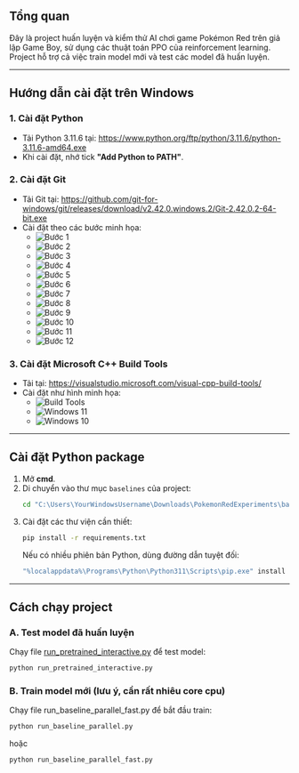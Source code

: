 ## Tổng quan

Đây là project huấn luyện và kiểm thử AI chơi game Pokémon Red trên giả lập Game Boy, sử dụng các thuật toán PPO của reinforcement learning. Project hỗ trợ cả việc train model mới và test các model đã huấn luyện.

---

## Hướng dẫn cài đặt trên Windows

### 1. Cài đặt Python

- Tải Python 3.11.6 tại: https://www.python.org/ftp/python/3.11.6/python-3.11.6-amd64.exe  
- Khi cài đặt, nhớ tick **"Add Python to PATH"**.

### 2. Cài đặt Git

- Tải Git tại: https://github.com/git-for-windows/git/releases/download/v2.42.0.windows.2/Git-2.42.0.2-64-bit.exe  
- Cài đặt theo các bước minh họa:
    - ![Bước 1](https://i.postimg.cc/DyJ1m4YG/image.png)
    - ![Bước 2](https://i.postimg.cc/C5WBbJ6q/image.png)
    - ![Bước 3](https://i.postimg.cc/hPd7KWfb/image.png)
    - ![Bước 4](https://i.postimg.cc/LsNJxmbR/image.png)
    - ![Bước 5](https://i.postimg.cc/1XN4Rw55/image.png)
    - ![Bước 6](https://i.postimg.cc/HjDnrnV0/image.png)
    - ![Bước 7](https://i.postimg.cc/W17mPLHY/image.png)
    - ![Bước 8](https://i.postimg.cc/cJ9Qr7ZQ/image.png)
    - ![Bước 9](https://i.postimg.cc/638CR75F/image.png)
    - ![Bước 10](https://i.postimg.cc/2jB4SBtZ/image.png)
    - ![Bước 11](https://i.postimg.cc/sD4GMP4v/image.png)
    - ![Bước 12](https://i.postimg.cc/bvWs7mpF/image.png)

### 3. Cài đặt Microsoft C++ Build Tools

- Tải tại: https://visualstudio.microsoft.com/visual-cpp-build-tools/
- Cài đặt như hình minh họa:
    - ![Build Tools](https://i.postimg.cc/Yq15fqds/image.png)
    - ![Windows 11](https://i.postimg.cc/VkKHDSnD/image.png)
    - ![Windows 10](https://i.postimg.cc/43KwPWJx/image.png)

---

## Cài đặt Python package

1. Mở **cmd**.
2. Di chuyển vào thư mục `baselines` của project:
    ```sh
    cd "C:\Users\YourWindowsUsername\Downloads\PokemonRedExperiments\baselines"
    ```
3. Cài đặt các thư viện cần thiết:
    ```sh
    pip install -r requirements.txt
    ```
    Nếu có nhiều phiên bản Python, dùng đường dẫn tuyệt đối:
    ```sh
    "%localappdata%\Programs\Python\Python311\Scripts\pip.exe" install -r requirements.txt
    ```

---

## Cách chạy project

### **A. Test model đã huấn luyện**

Chạy file [run_pretrained_interactive.py](http://_vscodecontentref_/0) để test model:
```sh
python run_pretrained_interactive.py
```
### **B. Train model mới (lưu ý, cần rất nhiêu core cpu)**

Chạy file run_baseline_parallel_fast.py để bắt đầu train:
```sh
python run_baseline_parallel.py
```
hoặc
```sh
python run_baseline_parallel_fast.py
```